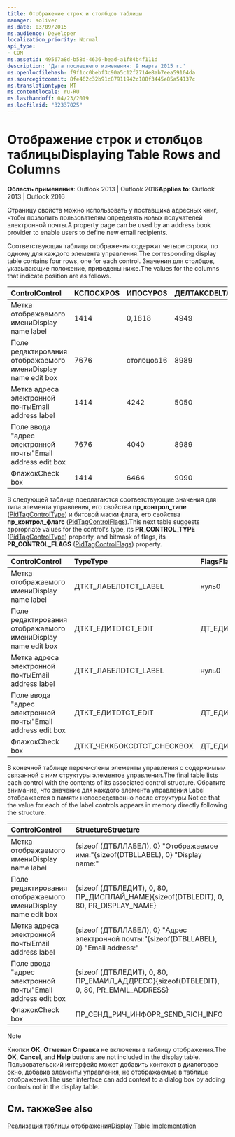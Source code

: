 ```yaml
---
title: Отображение строк и столбцов таблицы
manager: soliver
ms.date: 03/09/2015
ms.audience: Developer
localization_priority: Normal
api_type:
- COM
ms.assetid: 49567a8d-b58d-4636-bead-a1f84b4f111d
description: 'Дата последнего изменения: 9 марта 2015 г.'
ms.openlocfilehash: f9f1cc0bebf3c90a5c12f2714e8ab7eea59104da
ms.sourcegitcommit: 8fe462c32b91c87911942c188f3445e85a54137c
ms.translationtype: MT
ms.contentlocale: ru-RU
ms.lasthandoff: 04/23/2019
ms.locfileid: "32337025"
---
```

# <a name="displaying-table-rows-and-columns"></a><span data-ttu-id="83bdf-103">Отображение строк и столбцов таблицы</span><span class="sxs-lookup"><span data-stu-id="83bdf-103">Displaying Table Rows and Columns</span></span>

  
  
<span data-ttu-id="83bdf-104">**Область применения**: Outlook 2013 | Outlook 2016</span><span class="sxs-lookup"><span data-stu-id="83bdf-104">**Applies to**: Outlook 2013 | Outlook 2016</span></span> 
  
 <span data-ttu-id="83bdf-105">Страницу свойств можно использовать у поставщика адресных книг, чтобы позволить пользователям определять новых получателей электронной почты.</span><span class="sxs-lookup"><span data-stu-id="83bdf-105">A property page can be used by an address book provider to enable users to define new email recipients.</span></span> 
  
<span data-ttu-id="83bdf-106">Соответствующая таблица отображения содержит четыре строки, по одному для каждого элемента управления.</span><span class="sxs-lookup"><span data-stu-id="83bdf-106">The corresponding display table contains four rows, one for each control.</span></span> <span data-ttu-id="83bdf-107">Значения для столбцов, указывающие положение, приведены ниже.</span><span class="sxs-lookup"><span data-stu-id="83bdf-107">The values for the columns that indicate position are as follows.</span></span>
  
|<span data-ttu-id="83bdf-108">**Control**</span><span class="sxs-lookup"><span data-stu-id="83bdf-108">**Control**</span></span>|<span data-ttu-id="83bdf-109">**КСПОС**</span><span class="sxs-lookup"><span data-stu-id="83bdf-109">**XPOS**</span></span>|<span data-ttu-id="83bdf-110">**ИПОС**</span><span class="sxs-lookup"><span data-stu-id="83bdf-110">**YPOS**</span></span>|<span data-ttu-id="83bdf-111">**ДЕЛТАКС**</span><span class="sxs-lookup"><span data-stu-id="83bdf-111">**DELTAX**</span></span>|<span data-ttu-id="83bdf-112">**Дельта**</span><span class="sxs-lookup"><span data-stu-id="83bdf-112">**DELTAY**</span></span>|
|:-----|:-----|:-----|:-----|:-----|
|<span data-ttu-id="83bdf-113">Метка отображаемого имени</span><span class="sxs-lookup"><span data-stu-id="83bdf-113">Display name label</span></span>  <br/> |<span data-ttu-id="83bdf-114">14</span><span class="sxs-lookup"><span data-stu-id="83bdf-114">14</span></span>  <br/> |<span data-ttu-id="83bdf-115">0,18</span><span class="sxs-lookup"><span data-stu-id="83bdf-115">18</span></span>  <br/> |<span data-ttu-id="83bdf-116">49</span><span class="sxs-lookup"><span data-stu-id="83bdf-116">49</span></span>  <br/> |<span data-ttu-id="83bdf-117">8,5</span><span class="sxs-lookup"><span data-stu-id="83bdf-117">8</span></span>  <br/> |
|<span data-ttu-id="83bdf-118">Поле редактирования отображаемого имени</span><span class="sxs-lookup"><span data-stu-id="83bdf-118">Display name edit box</span></span>  <br/> |<span data-ttu-id="83bdf-119">76</span><span class="sxs-lookup"><span data-stu-id="83bdf-119">76</span></span>  <br/> |<span data-ttu-id="83bdf-120">столбцов</span><span class="sxs-lookup"><span data-stu-id="83bdf-120">16</span></span>  <br/> |<span data-ttu-id="83bdf-121">89</span><span class="sxs-lookup"><span data-stu-id="83bdf-121">89</span></span>  <br/> |<span data-ttu-id="83bdf-122">12</span><span class="sxs-lookup"><span data-stu-id="83bdf-122">12</span></span>  <br/> |
|<span data-ttu-id="83bdf-123">Метка адреса электронной почты</span><span class="sxs-lookup"><span data-stu-id="83bdf-123">Email address label</span></span>  <br/> |<span data-ttu-id="83bdf-124">14</span><span class="sxs-lookup"><span data-stu-id="83bdf-124">14</span></span>  <br/> |<span data-ttu-id="83bdf-125">42</span><span class="sxs-lookup"><span data-stu-id="83bdf-125">42</span></span>  <br/> |<span data-ttu-id="83bdf-126">50</span><span class="sxs-lookup"><span data-stu-id="83bdf-126">50</span></span>  <br/> |<span data-ttu-id="83bdf-127">8,5</span><span class="sxs-lookup"><span data-stu-id="83bdf-127">8</span></span>  <br/> |
|<span data-ttu-id="83bdf-128">Поле ввода "адрес электронной почты"</span><span class="sxs-lookup"><span data-stu-id="83bdf-128">Email address edit box</span></span>  <br/> |<span data-ttu-id="83bdf-129">76</span><span class="sxs-lookup"><span data-stu-id="83bdf-129">76</span></span>  <br/> |<span data-ttu-id="83bdf-130">40</span><span class="sxs-lookup"><span data-stu-id="83bdf-130">40</span></span>  <br/> |<span data-ttu-id="83bdf-131">89</span><span class="sxs-lookup"><span data-stu-id="83bdf-131">89</span></span>  <br/> |<span data-ttu-id="83bdf-132">12</span><span class="sxs-lookup"><span data-stu-id="83bdf-132">12</span></span>  <br/> |
|<span data-ttu-id="83bdf-133">Флажок</span><span class="sxs-lookup"><span data-stu-id="83bdf-133">Check box</span></span>  <br/> |<span data-ttu-id="83bdf-134">14</span><span class="sxs-lookup"><span data-stu-id="83bdf-134">14</span></span>  <br/> |<span data-ttu-id="83bdf-135">64</span><span class="sxs-lookup"><span data-stu-id="83bdf-135">64</span></span>  <br/> |<span data-ttu-id="83bdf-136">90</span><span class="sxs-lookup"><span data-stu-id="83bdf-136">90</span></span>  <br/> |<span data-ttu-id="83bdf-137">12</span><span class="sxs-lookup"><span data-stu-id="83bdf-137">12</span></span>  <br/> |
   
<span data-ttu-id="83bdf-138">В следующей таблице предлагаются соответствующие значения для типа элемента управления, его свойства **пр_контрол_типе** ([PidTagControlType](pidtagcontroltype-canonical-property.md)) и битовой маски флага, его свойства **пр_контрол_флагс** ([PidTagControlFlags](pidtagcontrolflags-canonical-property.md)).</span><span class="sxs-lookup"><span data-stu-id="83bdf-138">This next table suggests appropriate values for the control's type, its **PR_CONTROL_TYPE** ([PidTagControlType](pidtagcontroltype-canonical-property.md)) property, and bitmask of flags, its **PR_CONTROL_FLAGS** ([PidTagControlFlags](pidtagcontrolflags-canonical-property.md)) property.</span></span>
  
|<span data-ttu-id="83bdf-139">**Control**</span><span class="sxs-lookup"><span data-stu-id="83bdf-139">**Control**</span></span>|<span data-ttu-id="83bdf-140">**Type**</span><span class="sxs-lookup"><span data-stu-id="83bdf-140">**Type**</span></span>|<span data-ttu-id="83bdf-141">**Flags**</span><span class="sxs-lookup"><span data-stu-id="83bdf-141">**Flags**</span></span>|
|:-----|:-----|:-----|
|<span data-ttu-id="83bdf-142">Метка отображаемого имени</span><span class="sxs-lookup"><span data-stu-id="83bdf-142">Display name label</span></span>  <br/> |<span data-ttu-id="83bdf-143">ДТКТ_ЛАБЕЛ</span><span class="sxs-lookup"><span data-stu-id="83bdf-143">DTCT_LABEL</span></span>  <br/> |<span data-ttu-id="83bdf-144">нуль</span><span class="sxs-lookup"><span data-stu-id="83bdf-144">0</span></span>  <br/> |
|<span data-ttu-id="83bdf-145">Поле редактирования отображаемого имени</span><span class="sxs-lookup"><span data-stu-id="83bdf-145">Display name edit box</span></span>  <br/> |<span data-ttu-id="83bdf-146">ДТКТ_ЕДИТ</span><span class="sxs-lookup"><span data-stu-id="83bdf-146">DTCT_EDIT</span></span>  <br/> |<span data-ttu-id="83bdf-147">ДТ_ЕДИТАБЛЕ</span><span class="sxs-lookup"><span data-stu-id="83bdf-147">DT_EDITABLE</span></span> | <span data-ttu-id="83bdf-148">ДТ_РЕКУИРЕД</span><span class="sxs-lookup"><span data-stu-id="83bdf-148">DT_REQUIRED</span></span>  <br/> |
|<span data-ttu-id="83bdf-149">Метка адреса электронной почты</span><span class="sxs-lookup"><span data-stu-id="83bdf-149">Email address label</span></span>  <br/> |<span data-ttu-id="83bdf-150">ДТКТ_ЛАБЕЛ</span><span class="sxs-lookup"><span data-stu-id="83bdf-150">DTCT_LABEL</span></span>  <br/> |<span data-ttu-id="83bdf-151">нуль</span><span class="sxs-lookup"><span data-stu-id="83bdf-151">0</span></span>  <br/> |
|<span data-ttu-id="83bdf-152">Поле ввода "адрес электронной почты"</span><span class="sxs-lookup"><span data-stu-id="83bdf-152">Email address edit box</span></span>  <br/> |<span data-ttu-id="83bdf-153">ДТКТ_ЕДИТ</span><span class="sxs-lookup"><span data-stu-id="83bdf-153">DTCT_EDIT</span></span>  <br/> |<span data-ttu-id="83bdf-154">ДТ_ЕДИТАБЛЕ</span><span class="sxs-lookup"><span data-stu-id="83bdf-154">DT_EDITABLE</span></span> | <span data-ttu-id="83bdf-155">ДТ_РЕКУИРЕД</span><span class="sxs-lookup"><span data-stu-id="83bdf-155">DT_REQUIRED</span></span>  <br/> |
|<span data-ttu-id="83bdf-156">Флажок</span><span class="sxs-lookup"><span data-stu-id="83bdf-156">Check box</span></span>  <br/> |<span data-ttu-id="83bdf-157">ДТКТ_ЧЕККБОКС</span><span class="sxs-lookup"><span data-stu-id="83bdf-157">DTCT_CHECKBOX</span></span>  <br/> |<span data-ttu-id="83bdf-158">ДТ_ЕДИТАБЛЕ</span><span class="sxs-lookup"><span data-stu-id="83bdf-158">DT_EDITABLE</span></span>  <br/> |
   
<span data-ttu-id="83bdf-159">В конечной таблице перечислены элементы управления с содержимым связанной с ним структуры элементов управления.</span><span class="sxs-lookup"><span data-stu-id="83bdf-159">The final table lists each control with the contents of its associated control structure.</span></span> <span data-ttu-id="83bdf-160">Обратите внимание, что значение для каждого элемента управления Label отображается в памяти непосредственно после структуры.</span><span class="sxs-lookup"><span data-stu-id="83bdf-160">Notice that the value for each of the label controls appears in memory directly following the structure.</span></span>
  
|<span data-ttu-id="83bdf-161">**Control**</span><span class="sxs-lookup"><span data-stu-id="83bdf-161">**Control**</span></span>|<span data-ttu-id="83bdf-162">**Structure**</span><span class="sxs-lookup"><span data-stu-id="83bdf-162">**Structure**</span></span>|
|:-----|:-----|
|<span data-ttu-id="83bdf-163">Метка отображаемого имени</span><span class="sxs-lookup"><span data-stu-id="83bdf-163">Display name label</span></span>  <br/> |<span data-ttu-id="83bdf-164">{sizeof (ДТБЛЛАБЕЛ), 0} "Отображаемое имя:"</span><span class="sxs-lookup"><span data-stu-id="83bdf-164">{sizeof(DTBLLABEL), 0} "Display name:"</span></span>  <br/> |
|<span data-ttu-id="83bdf-165">Поле редактирования отображаемого имени</span><span class="sxs-lookup"><span data-stu-id="83bdf-165">Display name edit box</span></span>  <br/> |<span data-ttu-id="83bdf-166">{sizeof (ДТБЛЕДИТ), 0, 80, ПР_ДИСПЛАЙ_НАМЕ}</span><span class="sxs-lookup"><span data-stu-id="83bdf-166">{sizeof(DTBLEDIT), 0, 80, PR_DISPLAY_NAME}</span></span>  <br/> |
|<span data-ttu-id="83bdf-167">Метка адреса электронной почты</span><span class="sxs-lookup"><span data-stu-id="83bdf-167">Email address label</span></span>  <br/> |<span data-ttu-id="83bdf-168">{sizeof (ДТБЛЛАБЕЛ), 0} "Адрес электронной почты:"</span><span class="sxs-lookup"><span data-stu-id="83bdf-168">{sizeof(DTBLLABEL), 0} "Email address:"</span></span>  <br/> |
|<span data-ttu-id="83bdf-169">Поле ввода "адрес электронной почты"</span><span class="sxs-lookup"><span data-stu-id="83bdf-169">Email address edit box</span></span>  <br/> |<span data-ttu-id="83bdf-170">{sizeof (ДТБЛЕДИТ), 0, 80, ПР_ЕМАИЛ_АДДРЕСС}</span><span class="sxs-lookup"><span data-stu-id="83bdf-170">{sizeof(DTBLEDIT), 0, 80, PR_EMAIL_ADDRESS}</span></span>  <br/> |
|<span data-ttu-id="83bdf-171">Флажок</span><span class="sxs-lookup"><span data-stu-id="83bdf-171">Check box</span></span>  <br/> |<span data-ttu-id="83bdf-172">ПР_СЕНД_РИЧ_ИНФО</span><span class="sxs-lookup"><span data-stu-id="83bdf-172">PR_SEND_RICH_INFO</span></span>  <br/> |
   
> [!NOTE]
> <span data-ttu-id="83bdf-173">Кнопки **ОК**, **Отмена**и **Справка** не включены в таблицу отображения.</span><span class="sxs-lookup"><span data-stu-id="83bdf-173">The **OK**, **Cancel**, and **Help** buttons are not included in the display table.</span></span> <span data-ttu-id="83bdf-174">Пользовательский интерфейс может добавить контекст в диалоговое окно, добавив элементы управления, не отображаемые в таблице отображения.</span><span class="sxs-lookup"><span data-stu-id="83bdf-174">The user interface can add context to a dialog box by adding controls not in the display table.</span></span> 
  
## <a name="see-also"></a><span data-ttu-id="83bdf-175">См. также</span><span class="sxs-lookup"><span data-stu-id="83bdf-175">See also</span></span>



[<span data-ttu-id="83bdf-176">Реализация таблицы отображения</span><span class="sxs-lookup"><span data-stu-id="83bdf-176">Display Table Implementation</span></span>](display-table-implementation.md)

